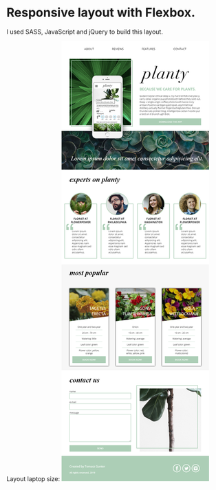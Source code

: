 # Responsive layout with Flexbox.

I used SASS, JavaScript and jQuery to build this layout.

Layout laptop size:
![Layout](layout.png "Layout laptop")
